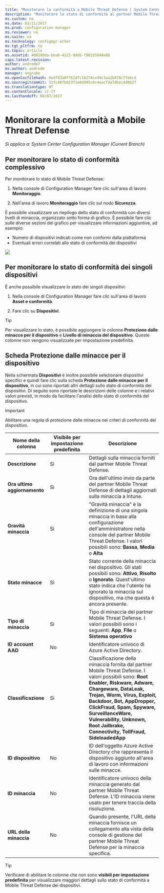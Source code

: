```yaml
---
title: "Monitorare la conformità a Mobile Threat Defense | System Center Configuration Manager"
description: "Monitorare lo stato di conformità al partner Mobile Threat Defense dalla console di Configuration Manager"
ms.custom: na
ms.date: 03/21/2017
ms.prod: configuration-manager
ms.reviewer: na
ms.suite: na
ms.technology: configmgr-other
ms.tgt_pltfrm: na
ms.topic: article
ms.assetid: 408190da-bea6-4122-9dd6-f90155040e88
caps.latest.revision: 
author: andredm7
ms.author: andredm
manager: angrobe
ms.openlocfilehash: 8edf83a0f761dfc16274ce49c3aa2b878c7fe6cd
ms.sourcegitcommit: 51fc48fb023f1e8d995c6c4eacfda7dbec4d0b2f
ms.translationtype: HT
ms.contentlocale: it-IT
ms.lasthandoff: 08/07/2017
---
```

# <a name="monitor-mobile-threat-defense-compliance"></a>**Monitorare la conformità a Mobile Threat Defense**

*Si applica a: System Center Configuration Manager (Current Branch)*

## <a name="to-monitor-the-overall-compliance-status"></a>Per monitorare lo stato di conformità complessivo

Per monitorare lo stato di Mobile Threat Defense:

1.  Nella console di Configuration Manager fare clic sull'area di lavoro **Monitoraggio**.

2.  Nell'area di lavoro **Monitoraggio** fare clic sul nodo **Sicurezza**.

È possibile visualizzare un riepilogo dello stato di conformità con diversi livelli di minaccia, organizzato sotto forma di grafico. È possibile fare clic sulle diverse sezioni del grafico per visualizzare informazioni aggiuntive, ad esempio: 

- Numero di dispositivi indicati come non conformi dalla piattaforma
- Eventuali errori correlati allo stato di conformità dei dispositivi

![](http://i.imgur.com/bmPsiWk.png)

## <a name="to-monitor-the-individual-compliance-status"></a>Per monitorare lo stato di conformità dei singoli dispositivi

È anche possibile visualizzare lo stato dei singoli dispositivi:

1.  Nella console di Configuration Manager fare clic sull'area di lavoro **Asset e conformità**.

2.  Fare clic su **Dispositivi**.

> [!TIP] 
> Per visualizzare lo stato, è possibile aggiungere le colonne **Protezione dalle minacce per il dispositivo** e **Livello di minaccia del dispositivo**. Queste colonne non vengono visualizzate per impostazione predefinita.

## <a name="device-threat-protection-tab"></a>Scheda Protezione dalle minacce per il dispositivo

Nella schermata **Dispositivi** è inoltre possibile selezionare dispositivi specifici e quindi fare clic sulla scheda **Protezione dalle minacce per il dispositivo**, in cui sono riportati altri dettagli sullo stato di conformità dei dispositivi. Di seguito sono riportate le descrizioni delle colonne e i relativi valori previsti, in modo da facilitare l'analisi dello stato di conformità del dispositivo.

> [!IMPORTANT] 
> Abilitare una regola di protezione dalle minacce nei criteri di conformità del dispositivo.

|Nome della colonna|Visibile per impostazione predefinita|Descrizione| 
|-|-|-|
|**Descrizione**| Sì | Dettagli sulla minaccia forniti dal partner Mobile Threat Defense. |
|**Ora ultimo aggiornamento**| Sì | Ora dell'ultimo invio da parte del partner Mobile Threat Defense di dettagli aggiornati sulla minaccia a Intune. |
|**Gravità minaccia**| Sì | "Gravità minaccia" è la definizione di una singola minaccia in base alla configurazione dell'amministratore nella console del partner Mobile Threat Defense. I valori possibili sono: **Bassa**, **Media** o **Alta** |
|**Stato minacce**| Sì | Stato corrente della minaccia nel dispositivo. Gli stati possibili sono: **Attivo**, **Risolto** o **Ignorato**. Quest'ultimo stato indica che l'utente ha ignorato la minaccia sul dispositivo, ma che questa è ancora presente. |
|**Tipo di minaccia**| Sì | Tipo di minaccia del partner Mobile Threat Defense. I valori possibili sono i seguenti: **App**, **File** o **Sistema operativo** |
|**ID account AAD**| No | Identificatore univoco di Azure Active Directory. |
|**Classificazione**| Sì | Classificazione della minaccia fornita dal partner Mobile Threat Defense. I valori possibili sono: **Root Enabler, Riskware, Adware, Chargeware, DataLeak, Trojan, Worm, Virus, Exploit, Backdoor, Bot, AppDropper, ClickFraud, Spam, Spyware, SurveillanceWare, Vulnerability, Unknown, Root Jailbrake, Connectivity, TollFraud, SideloadedApp** |
|**ID dispositivo**| No | ID dell'oggetto Azure Active Directory che rappresenta il dispositivo aggiunto all'area di lavoro con informazioni sulle minacce. |
|**ID minaccia**| No | Identificatore univoco della minaccia generato dal partner Mobile Threat Defense. L'ID minaccia viene usato per tenere traccia della risoluzione. |
|**URL della minaccia**| No | Quando presente, l'URL della minaccia fornisce un collegamento alla vista della console di gestione del partner Mobile Threat Defense per la minaccia specifica. |

> [!TIP] 
> Verificare di abilitare le colonne che non sono **visibili per impostazione predefinita** per visualizzare maggiori dettagli sullo stato di conformità a Mobile Threat Defense dei dispositivi.
